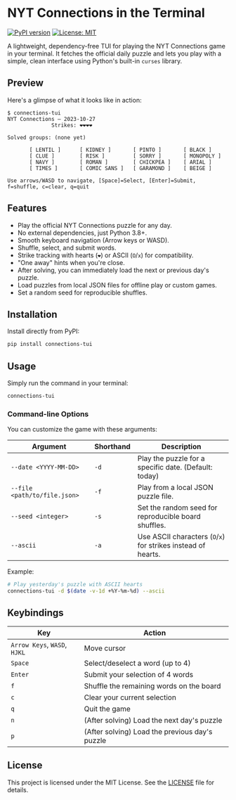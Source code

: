 # NYT Connections in the Terminal

[![PyPI version](https://badge.fury.io/py/connections-tui.svg)](https://badge.fury.io/py/connections-tui)
[![License: MIT](https://img.shields.io/badge/License-MIT-yellow.svg)](https://opensource.org/licenses/MIT)

A lightweight, dependency-free TUI for playing the NYT Connections game in your terminal. It fetches the official daily puzzle and lets you play with a simple, clean interface using Python's built-in `curses` library.

## Preview

Here's a glimpse of what it looks like in action:
```
$ connections-tui
NYT Connections — 2023-10-27
              Strikes: ❤❤❤❤

Solved groups: (none yet)

       [ LENTIL ]      [ KIDNEY ]       [ PINTO ]       [ BLACK ]
       [ CLUE ]        [ RISK ]         [ SORRY ]       [ MONOPOLY ]
       [ NAVY ]        [ ROMAN ]        [ CHICKPEA ]    [ ARIAL ]
       [ TIMES ]       [ COMIC SANS ]   [ GARAMOND ]    [ BEIGE ]

Use arrows/WASD to navigate, [Space]=Select, [Enter]=Submit, f=shuffle, c=clear, q=quit
```

## Features

- Play the official NYT Connections puzzle for any day.
- No external dependencies, just Python 3.8+.
- Smooth keyboard navigation (Arrow keys or WASD).
- Shuffle, select, and submit words.
- Strike tracking with hearts (`❤`) or ASCII (`O`/`x`) for compatibility.
- "One away" hints when you're close.
- After solving, you can immediately load the next or previous day's puzzle.
- Load puzzles from local JSON files for offline play or custom games.
- Set a random seed for reproducible shuffles.

## Installation

Install directly from PyPI:
```bash
pip install connections-tui
```

## Usage

Simply run the command in your terminal:
```bash
connections-tui
```

### Command-line Options

You can customize the game with these arguments:

| Argument | Shorthand | Description |
|---|---|---|
| `--date <YYYY-MM-DD>` | `-d` | Play the puzzle for a specific date. (Default: today) |
| `--file <path/to/file.json>` | `-f` | Play from a local JSON puzzle file. |
| `--seed <integer>` | `-s` | Set the random seed for reproducible board shuffles. |
| `--ascii` | `-a` | Use ASCII characters (`O`/`x`) for strikes instead of hearts. |

Example:
```bash
# Play yesterday's puzzle with ASCII hearts
connections-tui -d $(date -v-1d +%Y-%m-%d) --ascii
```

## Keybindings

| Key | Action |
|---|---|
| `Arrow Keys`, `WASD`, `HJKL` | Move cursor |
| `Space` | Select/deselect a word (up to 4) |
| `Enter` | Submit your selection of 4 words |
| `f` | Shuffle the remaining words on the board |
| `c` | Clear your current selection |
| `q` | Quit the game |
| `n` | (After solving) Load the next day's puzzle |
| `p` | (After solving) Load the previous day's puzzle |

## License

This project is licensed under the MIT License. See the [LICENSE](LICENSE) file for details.

